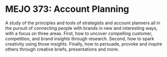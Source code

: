 # MEJO 373: Account Planning

A study of the principles and tools of strategists and account planners all in the pursuit of connecting people with brands in new and interesting ways, with a focus on three areas. First, how to uncover compelling customer, competition, and brand insights through research. Second, how to spark creativity using those insights. Finally, how to persuade, provoke and inspire others through creative briefs, presentations and more.